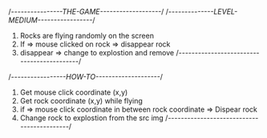 /*----------------THE-GAME-------------------*/
/*--------------LEVEL-MEDIUM-----------------*/
1. Rocks are flying randomly on the screen
2. If => mouse clicked on rock => disappear rock
3. disappear => change to explostion and remove
/*-------------------------------------------*/

/*-----------------HOW-TO--------------------*/
1. Get mouse click coordinate (x,y)
2. Get rock coordinate (x,y) while flying
3. if => mouse click coordinate in between rock
    coordinate => Dispear rock
4. Change rock to explostion from the src img
/*-------------------------------------------*/